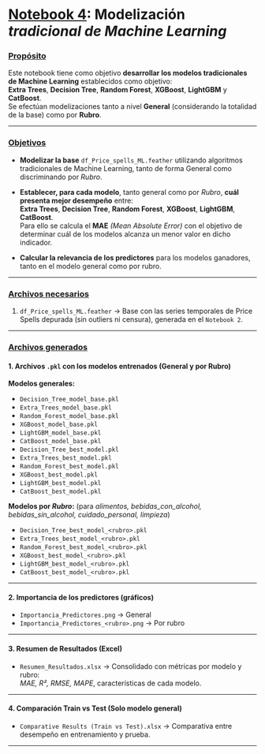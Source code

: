 # <ins>**Notebook 4**</ins>: **Modelización** *tradicional de Machine Learning*

### <ins>**Propósito**</ins>

Este notebook tiene como objetivo **desarrollar los modelos tradicionales de Machine Learning** establecidos como objetivo:  
**Extra Trees**, **Decision Tree**, **Random Forest**, **XGBoost**, **LightGBM** y **CatBoost**.  
Se efectúan modelizaciones tanto a nivel **General** (considerando la totalidad de la base) como por **Rubro**.

---

### <ins>**Objetivos**</ins>

- **Modelizar la base** `df_Price_spells_ML.feather` utilizando algoritmos tradicionales de Machine Learning, tanto de forma General como discriminando por *Rubro*.

- **Establecer, para cada modelo**, tanto general como por *Rubro*, **cuál presenta mejor desempeño** entre:  
  **Extra Trees**, **Decision Tree**, **Random Forest**, **XGBoost**, **LightGBM**, **CatBoost**.  
  Para ello se calcula el **MAE** *(Mean Absolute Error)* con el objetivo de determinar cuál de los modelos alcanza un menor valor en dicho indicador.

- **Calcular la relevancia de los predictores** para los modelos ganadores, tanto en el modelo general como por rubro.

---

### <ins>**Archivos necesarios**</ins>

1. `df_Price_spells_ML.feather` → Base con las series temporales de Price Spells depurada (sin outliers ni censura), generada en el `Notebook 2`.

---

### <ins>**Archivos generados**</ins>

#### 1. **Archivos `.pkl` con los modelos entrenados (General y por Rubro)**

**Modelos generales:**
- `Decision_Tree_model_base.pkl`
- `Extra_Trees_model_base.pkl`
- `Random_Forest_model_base.pkl`
- `XGBoost_model_base.pkl`
- `LightGBM_model_base.pkl`
- `CatBoost_model_base.pkl`
- `Decision_Tree_best_model.pkl`
- `Extra_Trees_best_model.pkl`
- `Random_Forest_best_model.pkl`
- `XGBoost_best_model.pkl`
- `LightGBM_best_model.pkl`
- `CatBoost_best_model.pkl`

**Modelos por *Rubro*:** (para *alimentos, bebidas_con_alcohol, bebidas_sin_alcohol, cuidado_personal, limpieza*)
- `Decision_Tree_best_model_<rubro>.pkl`
- `Extra_Trees_best_model_<rubro>.pkl`
- `Random_Forest_best_model_<rubro>.pkl`
- `XGBoost_best_model_<rubro>.pkl`
- `LightGBM_best_model_<rubro>.pkl`
- `CatBoost_best_model_<rubro>.pkl`

---

#### 2. **Importancia de los predictores (gráficos)**

- `Importancia_Predictores.png` → General  
- `Importancia_Predictores_<rubro>.png` → Por rubro

---

#### 3. **Resumen de Resultados (Excel)**

- `Resumen_Resultados.xlsx` → Consolidado con métricas por modelo y rubro:  
  *MAE, R², RMSE, MAPE*, características de cada modelo.

---

#### 4. **Comparación Train vs Test (Solo modelo general)**

- `Comparative Results (Train vs Test).xlsx` → Comparativa entre desempeño en entrenamiento y prueba.

---
